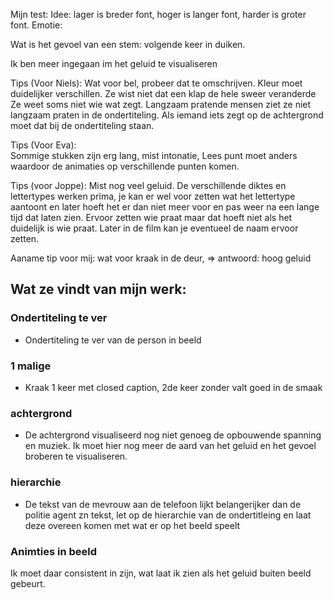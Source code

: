 Mijn test:
Idee: lager is breder font, hoger is langer font, harder is groter font.
Emotie:

Wat is het gevoel van een stem: volgende keer in duiken.

Ik ben meer ingegaan im het geluid te visualiseren

Tips (Voor Niels): 
Wat voor bel, probeer dat te omschrijven. 
Kleur moet duidelijker verschillen.
Ze wist niet dat een klap de hele sweer veranderde
Ze weet soms niet wie wat zegt.
Langzaam pratende mensen ziet ze niet langzaam praten in de ondertiteling.
Als iemand iets zegt op de achtergrond moet dat bij de ondertiteling staan.

Tips (Voor Eva):    
Sommige stukken zijn erg lang, mist intonatie, 
Lees punt moet anders waardoor de animaties op verschillende punten komen.

Tips (voor Joppe):
Mist nog veel geluid.
De verschillende diktes en lettertypes werken prima, je kan er wel voor zetten wat het lettertype aantoont en later hoeft het er dan niet meer voor en pas weer na een lange tijd dat laten zien. 
Ervoor zetten wie praat maar dat hoeft niet als het duidelijk is wie praat. Later in de film kan je eventueel de naam ervoor zetten. 

Aaname tip voor mij: wat voor kraak in de deur, => antwoord: hoog geluid

## Wat ze vindt van mijn werk: 

### Ondertiteling te ver
- Ondertiteling te ver van de person in beeld 

### 1 malige 
- Kraak 1 keer met closed caption, 2de keer zonder valt goed in de smaak

### achtergrond
- De achtergrond visualiseerd nog niet genoeg de opbouwende spanning en muziek. 
Ik moet hier nog meer de aard van het geluid en het gevoel broberen te visualiseren. 

### hierarchie
- De tekst van de mevrouw aan de telefoon lijkt belangerijker dan de politie agent zn tekst, let op de hierarchie van de ondertitleing en laat deze overeen komen met wat er op het beeld speelt 

### Animties in beeld
Ik moet daar consistent in zijn, wat laat ik zien als het geluid buiten beeld gebeurt. 